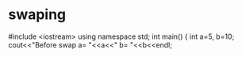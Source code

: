 # swaping
#include &lt;iostream> using namespace std; int main() { int a=5, b=10; cout&lt;&lt;"Before swap a= "&lt;&lt;a&lt;&lt;" b= "&lt;&lt;b&lt;&lt;endl;
